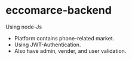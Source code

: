 # eccomarce-backend
Using node-Js 

- Platform contains phone-related market.
- Using JWT-Authentication.
- Also have admin, vender, and user validation. 
